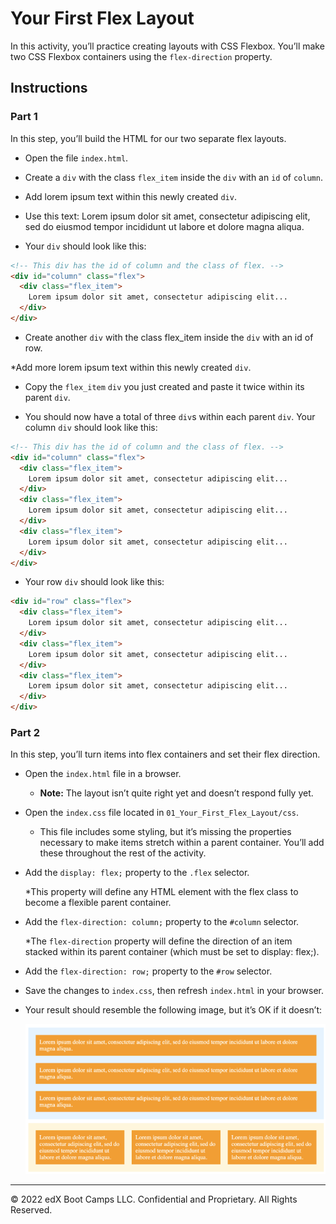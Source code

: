 # Your First Flex Layout

In this activity, you’ll practice creating layouts with CSS Flexbox. You’ll make two CSS Flexbox containers using the `flex-direction` property.

## Instructions

### Part 1

In this step, you’ll build the HTML for our two separate flex layouts.

* Open the file `index.html`. 

* Create a `div` with the class `flex_item` inside the `div` with an `id` of `column`.

* Add lorem ipsum text within this newly created `div`.

* Use this text: Lorem ipsum dolor sit amet, consectetur adipiscing elit, sed do eiusmod tempor incididunt ut labore et dolore magna aliqua.

* Your `div` should look like this:

```html
<!-- This div has the id of column and the class of flex. -->
<div id="column" class="flex">
  <div class="flex_item">
    Lorem ipsum dolor sit amet, consectetur adipiscing elit...
  </div>
</div> 
```

* Create another `div` with the class flex_item inside the `div` with an id of row.

*Add more lorem ipsum text within this newly created `div`.

* Copy the `flex_item` `div` you just created and paste it twice within its parent `div`.

* You should now have a total of three `div`s within each parent `div`. Your column `div` should look like this:

```html
<!-- This div has the id of column and the class of flex. -->
<div id="column" class="flex">
  <div class="flex_item">
    Lorem ipsum dolor sit amet, consectetur adipiscing elit...
  </div>
  <div class="flex_item">
    Lorem ipsum dolor sit amet, consectetur adipiscing elit...
  </div>
  <div class="flex_item">
    Lorem ipsum dolor sit amet, consectetur adipiscing elit...
  </div>
</div>
```

* Your row `div` should look like this:

```html
<div id="row" class="flex">
  <div class="flex_item">
    Lorem ipsum dolor sit amet, consectetur adipiscing elit...
  </div>
  <div class="flex_item">
    Lorem ipsum dolor sit amet, consectetur adipiscing elit...
  </div>
  <div class="flex_item">
    Lorem ipsum dolor sit amet, consectetur adipiscing elit...
  </div>
</div>
```

### Part 2

In this step, you’ll turn items into flex containers and set their flex direction. 

* Open the `index.html` file in a browser.

  * **Note:** The layout isn’t quite right yet and doesn’t respond fully yet.

* Open the `index.css` file located in `01_Your_First_Flex_Layout/css`.

  * This file includes some styling, but it’s missing the properties necessary to make items stretch within a parent container. You’ll add these throughout the rest of the activity. 

* Add the `display: flex;` property to the `.flex` selector.

  *This property will define any HTML element with the flex class to become a flexible parent container.

* Add the `flex-direction: column;` property to the `#column` selector.

  *The `flex-direction` property will define the direction of an item stacked within its parent container (which must be set to display: flex;).

* Add the `flex-direction: row;` property to the `#row` selector.

* Save the changes to `index.css`, then refresh `index.html` in your browser.

* Your result should resemble the following image, but it’s OK if it doesn’t:

  ![Your first flex layout solution](images/flex-layout-solution.png)

---

© 2022 edX Boot Camps LLC. Confidential and Proprietary. All Rights Reserved.
